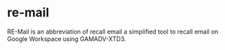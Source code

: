 # re-mail
RE-Mail is an abbreviation of recall email a simplified tool to recall email on Google Workspace using GAMADV-XTD3.
